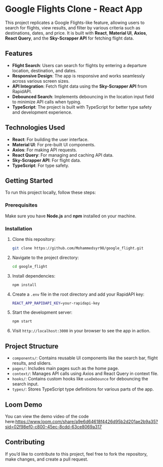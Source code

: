 # Google Flights Clone - React App

This project replicates a Google Flights-like feature, allowing users to search for flights, view results, and filter by various criteria such as destinations, dates, and price. It is built with **React**, **Material UI**, **Axios**, **React Query**, and the **Sky-Scrapper API** for fetching flight data.

## Features

- **Flight Search**: Users can search for flights by entering a departure location, destination, and dates.
- **Responsive Design**: The app is responsive and works seamlessly across various screen sizes.
- **API Integration**: Fetch flight data using the **Sky-Scrapper API** from RapidAPI.
- **Debounced Search**: Implements debouncing in the location input field to minimize API calls when typing.
- **TypeScript**: The project is built with TypeScript for better type safety and development experience.

## Technologies Used

- **React**: For building the user interface.
- **Material UI**: For pre-built UI components.
- **Axios**: For making API requests.
- **React Query**: For managing and caching API data.
- **Sky-Scrapper API**: For flight data.
- **TypeScript**: For type safety.

## Getting Started

To run this project locally, follow these steps:

### Prerequisites

Make sure you have **Node.js** and **npm** installed on your machine.

### Installation

1. Clone this repository:

   ```bash
   git clone https://github.com/Mohammedsyr98/google_flight.git
   ```

2. Navigate to the project directory:

   ```bash
   cd google_flight
   ```

3. Install dependencies:

   ```bash
   npm install
   ```

4. Create a `.env` file in the root directory and add your RapidAPI key:

   ```bash
   REACT_APP_RAPIDAPI_KEY=your-rapidapi-key
   ```

5. Start the development server:

   ```bash
   npm start
   ```

6. Visit `http://localhost:3000` in your browser to see the app in action.

## Project Structure

- `components/`: Contains reusable UI components like the search bar, flight results, and sliders.
- `pages/`: Includes main pages such as the home page.
- `context/`: Manages API calls using Axios and React Query in context file.
- `hooks/`: Contains custom hooks like `useDebounce` for debouncing the search input.
- `types/`: Stores TypeScript type definitions for various parts of the app.

## Loom Demo

You can view the demo video of the code here:https://www.loom.com/share/a9e6d64618f4426d95b2d201ae2b9a35?sid=02f98ef0-c800-45ec-8cdd-63ce8069a317

## Contributing

If you’d like to contribute to this project, feel free to fork the repository, make changes, and create a pull request.

